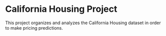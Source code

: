 # California Housing Project  
This project organizes and analyzes the California Housing dataset in order to make pricing predictions.
